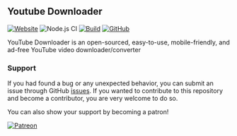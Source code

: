 
## Youtube Downloader

[![Website](https://img.shields.io/website?url=https%3A%2F%2Fet-downloader.herokuapp.com)][homepage]
![Node.js CI](https://github.com/eidoriantan/youtube-downloader/workflows/Node.js%20CI/badge.svg)
[![Build](https://travis-ci.com/eidoriantan/youtube-downloader.svg?branch=main)](https://travis-ci.com/eidoriantan/youtube-downloader)
[![GitHub](https://img.shields.io/github/license/eidoriantan/youtube-downloader)](https://github.com/eidoriantan/youtube-downloader/blob/master/LICENSE.txt)

YouTube Downloader is an open-sourced, easy-to-use, mobile-friendly, and ad-free
YouTube video downloader/converter

### Support
If you had found a bug or any unexpected behavior, you can submit an issue
through GitHub
[issues](https://github.com/eidoriantan/youtube-downloader/issues). If you wanted to
contribute to this repository and become a contributor, you are very welcome to
do so.

You can also show your support by becoming a patron!

[![Patreon](https://c5.patreon.com/external/logo/become_a_patron_button.png)](https://www.patreon.com/eidoriantan)

[homepage]: https://et-downloader.herokuapp.com
[W3C Validator]: https://validator.w3.org/nu/?doc=https%3A%2F%2Fet-downloader.herokuapp.com%2F
